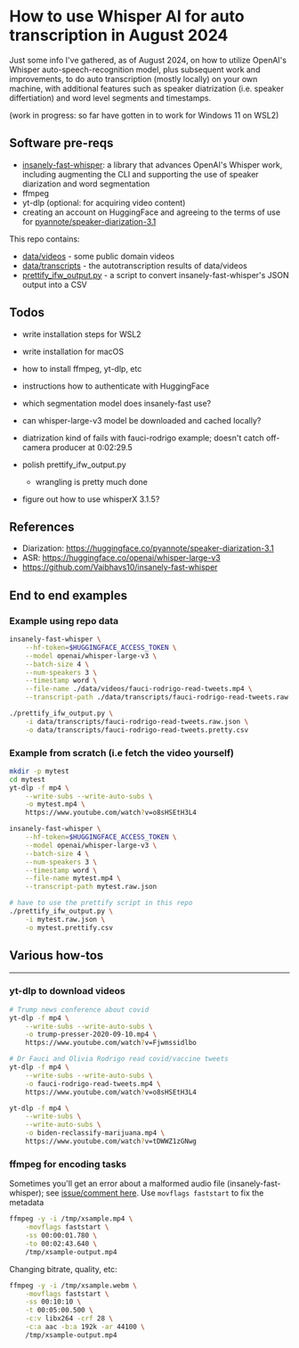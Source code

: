# How to use Whisper AI for auto transcription in August 2024

Just some info I've gathered, as of August 2024, on how to utilize OpenAI's Whisper auto-speech-recognition model, plus subsequent work and improvements, to do auto transcription (mostly locally) on your own machine, with additional features such as speaker diatrization (i.e. speaker differtiation) and word level segments and timestamps.

(work in progress: so far have gotten in to work for Windows 11 on WSL2)

## Software pre-reqs

- [insanely-fast-whisper](https://github.com/Vaibhavs10/insanely-fast-whisper): a library that advances OpenAI's Whisper work, including augmenting the CLI and supporting the use of speaker diarization and word segmentation
- ffmpeg
- yt-dlp (optional: for acquiring video content)
- creating an account on HuggingFace and agreeing to the terms of use for [pyannote/speaker-diarization-3.1](https://huggingface.co/pyannote/speaker-diarization-3.1)


This repo contains:
- [data/videos](data/videos) - some public domain videos
- [data/transcripts](data/transcripts) - the autotranscription results of data/videos
- [prettify_ifw_output.py](prettify_ifw_output.py) - a script to convert insanely-fast-whisper's JSON output into a CSV




## Todos

- write installation steps for WSL2
- write installation for macOS
- how to install ffmpeg, yt-dlp, etc
- instructions how to authenticate with HuggingFace
- which segmentation model does insanely-fast use?
- can whisper-large-v3 model be downloaded and cached locally?
- diatrization kind of fails with fauci-rodrigo example; doesn't catch off-camera producer at 0:02:29.5
- polish prettify_ifw_output.py
    - wrangling is pretty much done

- figure out how to use whisperX 3.1.5?

## References

- Diarization: https://huggingface.co/pyannote/speaker-diarization-3.1
- ASR: https://huggingface.co/openai/whisper-large-v3
- https://github.com/Vaibhavs10/insanely-fast-whisper


## End to end examples

### Example using repo data

```sh
insanely-fast-whisper \
    --hf-token=$HUGGINGFACE_ACCESS_TOKEN \
    --model openai/whisper-large-v3 \
    --batch-size 4 \
    --num-speakers 3 \
    --timestamp word \
    --file-name ./data/videos/fauci-rodrigo-read-tweets.mp4 \
    --transcript-path ./data/transcripts/fauci-rodrigo-read-tweets.raw.json

./prettify_ifw_output.py \
    -i data/transcripts/fauci-rodrigo-read-tweets.raw.json \
    -o data/transcripts/fauci-rodrigo-read-tweets.pretty.csv
```

### Example from scratch (i.e fetch the video yourself)

```sh
mkdir -p mytest
cd mytest
yt-dlp -f mp4 \
    --write-subs --write-auto-subs \
    -o mytest.mp4 \
    https://www.youtube.com/watch?v=o8sHSEtH3L4

insanely-fast-whisper \
    --hf-token=$HUGGINGFACE_ACCESS_TOKEN \
    --model openai/whisper-large-v3 \
    --batch-size 4 \
    --num-speakers 3 \
    --timestamp word \
    --file-name mytest.mp4 \
    --transcript-path mytest.raw.json

# have to use the prettify script in this repo
./prettify_ifw_output.py \
    -i mytest.raw.json \
    -o mytest.prettify.csv

```


## Various how-tos


-------------------------------------

### yt-dlp to download videos


```sh 
# Trump news conference about covid
yt-dlp -f mp4 \
    --write-subs --write-auto-subs \
    -o trump-presser-2020-09-10.mp4 \
    https://www.youtube.com/watch?v=Fjwmssidlbo 

# Dr Fauci and Olivia Rodrigo read covid/vaccine tweets
yt-dlp -f mp4 \
    --write-subs --write-auto-subs \
    -o fauci-rodrigo-read-tweets.mp4 \
    https://www.youtube.com/watch?v=o8sHSEtH3L4

yt-dlp -f mp4 \
    --write-subs \
    --write-auto-subs \
    -o biden-reclassify-marijuana.mp4 \
    https://www.youtube.com/watch?v=tDWWZ1zGNwg
```

### ffmpeg for encoding tasks

Sometimes you'll get an error about a malformed audio file (insanely-fast-whisper); see [issue/comment here](https://github.com/Vaibhavs10/insanely-fast-whisper/issues/90#issuecomment-2157880588). Use `movflags faststart` to fix the metadata

```sh
ffmpeg -y -i /tmp/xsample.mp4 \
    -movflags faststart \
    -ss 00:00:01.780 \
    -to 00:02:43.640 \
    /tmp/xsample-output.mp4
```


Changing bitrate, quality, etc:

```sh
ffmpeg -y -i /tmp/xsample.webm \
    -movflags faststart \
    -ss 00:10:10 \
    -t 00:05:00.500 \
    -c:v libx264 -crf 28 \
    -c:a aac -b:a 192k -ar 44100 \
    /tmp/xsample-output.mp4
```
